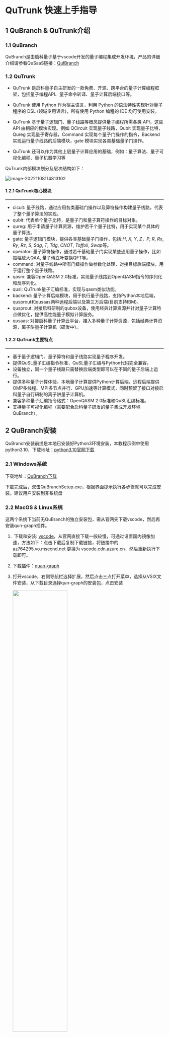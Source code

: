 #                               **QuTrunk 快速上手指导**

## **1 QuBranch & QuTrunk介绍**

###    1.1 QuBranch  

QuBranch是由启科量子基于vscode开发的量子编程集成开发环境，产品的详细介绍请参看QuSaaS链接：[QuIBranch](http://developer.queco.cn/product/detail?id=32)   

###    1.2 QuTrunk   

- QuTrunk 是启科量子自主研发的一款免费、开源、跨平台的量子计算编程框架，包括量子编程API、量子命令转译、量子计算后端接口等。

- QuTrunk 使用 Python 作为宿主语言，利用 Python 的语法特性实现针对量子程序的 DSL (领域专用语言)，所有使用 Python 编程的 IDE 均可使用安装。
- QuTrunk 基于量子逻辑门、量子线路等概念提供量子编程所需各类 API，这些 API 由相应的模块实现。例如 QCircuit 实现量子线路，Qubit 实现量子比特，Qureg 实现量子寄存器，Command 实现每个量子门操作的指令，Backend 实现运行量子线路的后端模块，gate 模块实现各类基础量子门操作。
- QuTrunk 还可以作为其他上层量子计算应用的基础，例如：量子算法、量子可视化编程、量子机器学习等  

 QuTrunk内部模块划分及层次结构如下：

![image-20221108114813102](C:\Users\huang\AppData\Roaming\Typora\typora-user-images\image-20221108114813102.png)

#### **1.2.1 QuTrunk核心模块**

------

- cicuit: 量子线路，通过应用各类基础门操作以及算符操作构建量子线路，代表了整个量子算法的实现。
- qubit: 代表单个量子比特，是量子门和量子算符操作的目标对象。
- qureg: 用于申请量子计算资源，维护若干个量子比特，用于实现某个具体的量子算法。
- gate: 量子逻辑门模块，提供各类基础量子门操作，包括:*H*, *X*, *Y*, *Z*，*P*, *R*, *Rx*, *Ry*, *Rz*, *S*, *Sdg*, *T*, *Tdg*, *CNOT*, *Toffoli*, *Swap*等。
- operator: 量子算符操作，通过若干基础量子门实现某些通用量子操作，比如振幅放大QAA, 量子傅立叶变换QFT等。
- command: 对量子线路中所有门级操作做参数化处理，对接目标后端模块，用于运行整个量子线路。
- qasm: 兼容OpenQASM 2.0标准，实现量子线路到OpenQASM指令的序列化和反序列化。
- qusl: QuTrunk量子汇编标准，实现与qasm类似功能。
- backend: 量子计算后端模块，用于执行量子线路，支持Python本地后端，qusprout和qusaas两种远程后端以及第三方后端(目前支持IBM)。
- qusprout: 对接启科研制的qubox设备，使用经典计算资源并针对量子计算特点做优化，提供高性能量子模拟计算服务。
- qusaas: 对接启科量子计算云平台，接入多种量子计算资源，包括经典计算资源，离子阱量子计算机（研发中）。

#### 1.2.2 QuTrunk主要特点

------

- 基于量子逻辑门、量子算符和量子线路实现量子程序开发。
- 提供QuSL量子汇编指令标准，QuSL量子汇编与Python代码完全兼容。
- 设备独立，同一个量子线路只需替换后端类型即可以在不同的量子后端上运行。
- 提供多种量子计算体验，本地量子计算提供Python计算后端，远程后端提供OMP多线程、MPI多节点并行、GPU加速等计算模式，同时预留了接口对接启科量子自行研制的离子阱量子计算机。
- 兼容多种量子汇编指令格式：OpenQASM 2.0标准和QuSL汇编标准。
- 支持量子可视化编程（需要配合启科量子研发的量子集成开发环境 QuBranch）。

## 2  QuBranch安装  

QuBranch安装前提是本地已安装好Python3环境安装，本教程示例中使用python3.10，下载地址：[python3.10官网下载](https://www.python.org/ftp/python/3.10.6/Python-3.10.6.tar.xz )    

###   **2.1 Windows系统**  

  下载地址：[QuBranch下载](http://192.168.170.207:18001/download/list)  

  下载完成后，双击QuBranchSetup.exe，根据界面提示执行各步骤就可以完成安装。建议用户安装到非系统盘  

###   **2.2 MacOS & Linux系统**  

  这两个系统下当前无QuBranch的独立安装包，需从官网先下载vscode，然后再安装qun-graph插件。  

1. ​    下载和安装: [vscode](https://code.visualstudio.com)，从官网直接下载一般较慢，可通过设置国内镜像加速，方法如下：点击下载后复制下载链接，将链接中的az764295.vo.msecnd.net 更换为 vscode.cdn.azure.cn，然后重新执行下载即可。  

2. 下载插件：[quan-graph](http://192.168.170.207:18001/download/list)  

3. 打开vscode，右侧导航栏选择扩展，然后点击三点打开菜单，选择从VSIX文件安装，从下载目录选择qun-graph的安装包，点击安装  

   <img src="./img/quan-graph安装.jpg" width="60%">    

​      安装会自动安装相关依赖包，完成后效果如图：  
​      <img src="./img/quan-graph安装后效果.jpg" width="60%">   

## **3 QuTrunk下载及安装**   

QuTrunk支持pip在线安装，whl安装包离线安装以及源码编译安装。whl包和源码以及发布到pypi源和qusaas下载中心 。用户可以通过项目站点直接下载安装

- pypi站点下载链接： [QuTrunk](https://pypi.org/project/qutrunk/#files)  

- 通过QuSaaS下载中心下载： [QuTrunk](http://developer.queco.cn/download/list)


安装方法如下：(以qutrunk-0.1.11版本示例，用户使用以发布最新的版本为准)

### 3.1 pip安装

命令行执行如下指令安装：

```python
pip3 install qutrunk
```

### 3.2 whl包本地安装

从上面提供的站点链接下载下来whl安装包，然后打开终端，切换到下载目录，执行本地安装：

```python
pip3 install qutrunk-0.1.11-py3-none-any.whl
```

### 3.3 源码安装方法

 **1) MacOS** 
​首先，安装C/C++编译器和编译工具，打开终端执行gcc --version可以查询是否安装。如果没有安装，执行如下命令安装：

```shell
xcode-select --install
```

安装完成后检查结果如下：

<img src="C:\Users\huang\AppData\Roaming\Typora\typora-user-images\image-20221108134702482.png" alt="image-20221108134702482" style="zoom: 67%;" />

另外还需要安装cmake，在终端直接执行：  

```python
pip3 install cmake 
```

编译依赖安装完后，再切换到下载目录，解压并开始编译安装qutrunk：  

```python
tar -zxvf qutrunk-0.1.11.tar.gz
cd qutrunk-0.1.11
python3 setup.py install 
```

**2) Ubuntu**  
首先,安装c/c++编译器:

```python
sudo apt install build-essential
```

 然后,安装cmake编译工具:

```python
sudo apt install cmake  
```

最后,在编译安装qutrunk：  

```python
tar -zxvf qutrunk-0.1.11.tar.gz 
cd qutrunk-0.1.11  
python3 setup.py install  
```

**3）Windows**  
先安装C++编译器：下载安装visual studio2022，选择社区版本，安装界面勾上C++编译环境，完成vs安装。  
然后安装再cmake，根据本地安装的python版本选择对应的命令安装，例如python3.10环境拿下，使用命令行执行：

```python
pip3 install cmake  
```

最后编译安装，解压下载的源码安装包，进入到解压目录下，执行:

```python
python3 setup.py install
```

### **3.4 Qutrunk安装完成后检查**

Qutrunk安装完成后可以执行如下命令验证安装是否成功，版本是否准确，命令各平台通用：

```python
pip3 show qutrunk
```

然后python命令行执行：

```python
import qutrunk
qutrunk.run_check()
```

输出结果为："QuTrunk is installed successfully! You can use QuTrunk now."表明QuTrunk安装成功。

## 4 QuTrunk量子编程

### 4.1 Demo程序编写

QuTrunk部署完成后，可以开始我们的第一个hello world程序运行了

#### 4.1.1 Python解释器切换  

windows及Linux下执行ctrl+shift+p，macOS下执行command+shift+p，打开命令行，输入quan搜索，选择**quan：python解释器切换**。python解释器切换可切换全工作区或为单一项目切换python环境。  
<img src="./img/python解释器切换.jpg" width="100%">  

<img src="./img/python解释器切换工作区.jpg " width="100%">

打开选择界面后，可以通过加号自己输入，也可以选择recommend，还有安装了python版本的路径。本示例中选择recommend本地安装了python3.10.5的64bit版本  
<img src="./img/python解释器切换选择.jpg" width="100%">  
选择完成后，windows上可以查询左下角解释器版本是否一致。

#### 4.1.2 新建工作区  

在需要保存的目录下新建一个目录，示例中Qun-Demo，在IDE开始界面，选择打开文件夹，然后选中新建的文件夹打开,显示如下：  
  <img src="./img/新建工作区.jpg" width="60%">

#### 4.1.3 量子计算Demo程序编写及运行

从开始界面，选择新建python文件，并保存为demo.py,下面的代码为bell_pair算法例子：  

``` python
from qutrunk.circuit import QCircuit
from qutrunk.circuit.gates import H, CNOT, Measure

qc = QCircuit()
qr = qc.allocate(2) # allocate

H * qr[0]   # apply gate
CNOT * (qr[0], qr[1])
Measure * qr[0]
Measure * qr[1]

qc.print();# print circuit
res = qc.run(shots=1024) # run circuit
print(res.get_counts()) # print result

qc.draw() #print quantum circuit
```

上面程序运行结果如下：  
![image-20221107110935584](C:\Users\huang\AppData\Roaming\Typora\typora-user-images\image-20221107110935584.png)

程序结果说明如下：

1. "[{"00": 498}, {"11": 526}]": 为量子线路运行统计结果，因为指明了线路运行1024次，  所以输出的结果为：出现“00”的次数为498；出现“11”的次数为526
2.  下面的是输出的量子线路图，q[0] 和q[1]是两个量子比特分别作用H门，CX门然后分别实施测量    

### 4.2 可视化编程

#### 4.2.1 初始化量子编程工作区  

​          打开IDE，先初始化量子编程工作区：windows上按ctrl+shift+p，macOS上command+shift+p打开命令行，输入quan搜索，选择quan：初始化量子编程工作区，执行初始化。启动初始化可视化编程工作区功能，将为用户建立一个虚拟工作区用于可视化编程。  
<img src="./img/初始化量子编程工作区.jpg" width="80%">  

#### 4.2.2 启动可视化量子编程  

​         再次按ctrl+shift+p/comand+shift+p，输入quan搜索，可以看到量子可视化编程已经出现，选择“quan:量子可视化编程“启动量子编程可视化功能。该功能允许用户生成多个可视化编程的qdoor文件，并且切换不同的qdoor文件生成不同的量子电路图，亦允许您使用编程的方式或者使用可视化拖拽的方式编辑电路图，将量子门图入电路图中生成电路图，将量子门从电路图中拖出可删除量子门。目前支持H、NOT、Sdg、Toffoli、Tdg、X、Y、Z、P、Rx、Ry、Rz、R、SqrtX、T、Measure，其中X、Y、Z、P、Rx、Ry、Rz允许添加一个控制位，Rx、Ry、Rz允许变更旋转角。并提供了关键字高亮，代码提示，代码自动完成等功能。借助Qutrunk的能力您可以查看当前量子电路图的量子态统计。  
  <img src="./img/启动量子编程可视化.jpg" width="80%">  

#### 4.2.3 开始进行可视化编程示例

在可视化编程页面，用户可以通过托拉拽的方式选择各图形化编程元素加入或者删除完成编程，删除只需将元素脱出窗外松开即可，可视化编程示例如下：  
<img src="./img/可视化编程示例.jpg" width="60%"> 

### 4.3 配置后端量子计算资源

​      目前QuTrunk量子计算框架支持3种后端计算资源，一种是local即调用本地计算资源模拟量子计算，第二种是调用QuSprout后端计算资源，第三种是后端对接IBM量子计算资源调用IBM量子计算资源API。默认不做配置的情况下，程序调用的是本地计算机资源，上面demo程序即使用local。下面介绍如何调用后端资源。

#### 4.3.1 QuSprout作为计算后端

打开QuBranch命令行面板(windows: 按ctrl+shift+p; macOS: 按command+shift+p)，选择“quan: box的设置”，  设置QuBox的ip:port(地址和端口号)，本示例中使用的是测试的qusprout的服务器：192.168.170.195:9091然后按enter建完成设定

<img src="./img/QuSprout配置选择.jpg" width="100%">

<img src="./img/QuSprout服务器及端口配置.jpg" width="100%">

1. 代码中指定后端使用QuSprout作为后端计算，此示例仍以bell_pair算法为例：

   ```python
   from qutrunk.circuit import QCircuit
   from qutrunk.circuit.gates import H, CNOT, Measure
   from qutrunk.backends import BackendQuSprout#引入QuSprout计算后端模块
   
   
   qc = QCircuit(backend=BackendQuSprout()) #指定QuSprout作为计算后端
   qr = qc.allocate(2) # allocate
   
   H * qr[0]   # apply gate
   CNOT * (qr[0], qr[1])
   Measure * qr[0]
   Measure *| qr[1]
   
   qc.print()   # print circuit
   res = qc.run(shots=1024) # run circuit
   print(res.get_counts()) # print result
   
   
   qc.draw()
   ```

2. 程序运行结果如下图，可以看到运行结果与上面使用本地资源计算结果一致

   ![image-20221107111410736](C:\Users\huang\AppData\Roaming\Typora\typora-user-images\image-20221107111410736.png)

#### 4.3.2  IBM作为后端计算

后端计算设置为IBMQ，与QuSprout作为后端计算设置方法类似。

1. 首先程序中指定后端计算为IBMQ，程序代码如下：

   ```python
   from qutrunk.circuit import QCircuit
   from qutrunk.circuit.gates import H, CNOT, Measure
   from qutrunk.backends import BackendIBM #引入IBMQ量子计算资源作为后端
   
   token = "bb7e9c47b8a60defe13fb10cd41425db66c01a227b133ddd093944b8fedada537f010b6e19f74e2892ca56b93839c227e89ea9b19f46947b981ef653cc3f7bd6" #指定IBMQuantumLab账号token
   qc = QCircuit(backend=BackendIBM(token=token)) #调用IBMQ的API
   qr = qc.allocate(2) # allocate
   
   H * qr[0]   # apply gate
   CNOT * (qr[0], qr[1])
   Measure * qr[0]
   Measure * qr[1]
   
   qc.print()   # print circuit
   res = qc.run(shots=1024) # run circuit
   print(res.get_counts()) # print result
   
   qc.draw()
   ```
   
2. 程序运行结果如下，从输出信息看，成功调用IBMQ的API并返回结果

   ![image-20221107112318737](C:\Users\huang\AppData\Roaming\Typora\typora-user-images\image-20221107112318737.png)

3. 查询IBM Quantumlab后端API调用的JobID，程序运行结果如下图所示，可以看到与QuSprout及Local执行结果一致。

   ![image-20221107112531624](C:\Users\huang\AppData\Roaming\Typora\typora-user-images\image-20221107112531624.png)

## 5  QuTrunk参考资料

如果需要对Qutrunk做全面了解，请访问QuSaaS平台：[启科开发者平台 (queco.cn)](http://developer.queco.cn/)
